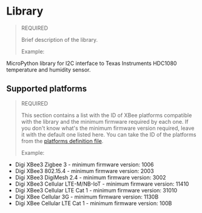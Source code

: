 <Library title> Library
======================================

> REQUIRED
> 
> Brief description of the library.
> 
> Example:

MicroPython library for I2C interface to Texas Instruments HDC1080 temperature
and humidity sensor.

Supported platforms
-------------------

> REQUIRED
> 
> This section contains a list with the ID of XBee platforms compatible with
> the library and the minimum firmware required by each one. If you don't know
> what's the minimum firmware version required, leave it with the default one
> listed here. You can take the ID of the platforms from the
> [platforms definition file](../platforms/platforms.xml).
> 
> Example:
   
* Digi XBee3 Zigbee 3 - minimum firmware version: 1006
* Digi XBee3 802.15.4 - minimum firmware version: 2003
* Digi XBee3 DigiMesh 2.4 - minimum firmware version: 3002
* Digi XBee3 Cellular LTE-M/NB-IoT - minimum firmware version: 11410
* Digi XBee3 Cellular LTE Cat 1 - minimum firmware version: 31010
* Digi XBee Cellular 3G - minimum firmware version: 1130B
* Digi XBee Cellular LTE Cat 1 - minimum firmware version: 100B
